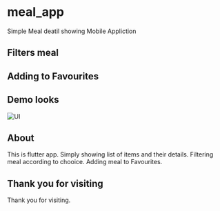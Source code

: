# meal_app

Simple Meal deatil showing Mobile Appliction 
## Filters meal
## Adding to Favourites

## Demo looks
![UI](./Assets/UI.png)

## About
This is flutter app. 
Simply showing list of items and their details.
Filtering meal according to chooice.
Adding meal to Favourites.

## Thank you for visiting 
Thank you for visiting.
